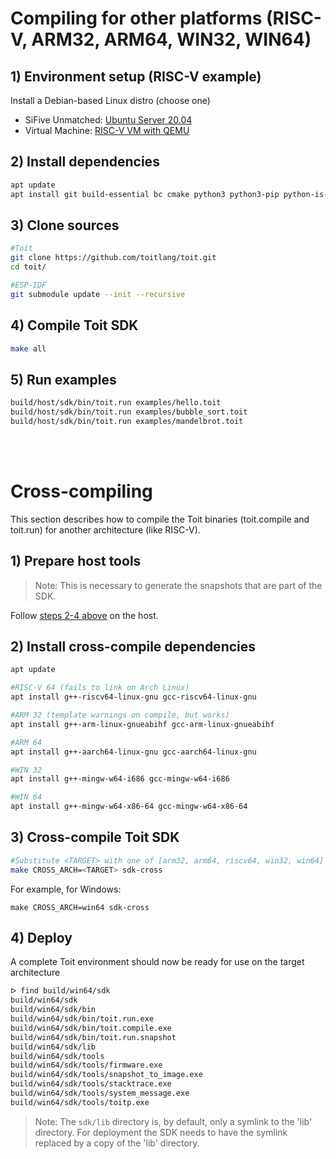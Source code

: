 # Compiling for other platforms (RISC-V, ARM32, ARM64, WIN32, WIN64)

## 1) Environment setup (RISC-V example)
Install a Debian-based Linux distro (choose one)
- SiFive Unmatched: [Ubuntu Server 20.04](https://ubuntu.com/tutorials/how-to-install-ubuntu-on-risc-v-hifive-boards#1-overview)
- Virtual Machine: [RISC-V VM with QEMU](https://colatkinson.site/linux/riscv/2021/01/27/riscv-qemu/)

## 2) Install dependencies
``` sh
apt update
apt install git build-essential bc cmake python3 python3-pip python-is-python3 libffi-dev libssl-dev cargo golang ninja-build
```

## 3) Clone sources
``` sh
#Toit
git clone https://github.com/toitlang/toit.git
cd toit/

#ESP-IDF
git submodule update --init --recursive
```

## 4) Compile Toit SDK
``` sh
make all
```

## 5) Run examples
``` sh
build/host/sdk/bin/toit.run examples/hello.toit
build/host/sdk/bin/toit.run examples/bubble_sort.toit
build/host/sdk/bin/toit.run examples/mandelbrot.toit
```
</br>
</br>

# Cross-compiling
This section describes how to compile the Toit binaries (toit.compile and toit.run) for another
architecture (like RISC-V).

## 1) Prepare host tools
>Note: This is necessary to generate the snapshots that are part of the SDK.

Follow [steps 2-4 above](README_OTHERPLATFORMS.md#2-install-dependencies) on the host.

## 2) Install cross-compile dependencies
``` sh
apt update

#RISC-V 64 (fails to link on Arch Linux)
apt install g++-riscv64-linux-gnu gcc-riscv64-linux-gnu

#ARM 32 (template warnings on compile, but works)
apt install g++-arm-linux-gnueabihf gcc-arm-linux-gnueabihf

#ARM 64
apt install g++-aarch64-linux-gnu gcc-aarch64-linux-gnu

#WIN 32
apt install g++-mingw-w64-i686 gcc-mingw-w64-i686

#WIN 64
apt install g++-mingw-w64-x86-64 gcc-mingw-w64-x86-64
```

## 3) Cross-compile Toit SDK
``` sh
#Substitute <TARGET> with one of [arm32, arm64, riscv64, win32, win64]
make CROSS_ARCH=<TARGET> sdk-cross
```

For example, for Windows:
```
make CROSS_ARCH=win64 sdk-cross
```

## 4) Deploy
A complete Toit environment should now be ready for use on the target architecture
``` sh
ᐅ find build/win64/sdk
build/win64/sdk
build/win64/sdk/bin
build/win64/sdk/bin/toit.run.exe
build/win64/sdk/bin/toit.compile.exe
build/win64/sdk/bin/toit.run.snapshot
build/win64/sdk/lib
build/win64/sdk/tools
build/win64/sdk/tools/firmware.exe
build/win64/sdk/tools/snapshot_to_image.exe
build/win64/sdk/tools/stacktrace.exe
build/win64/sdk/tools/system_message.exe
build/win64/sdk/tools/toitp.exe
```

>Note: The `sdk/lib` directory is, by default, only a symlink to the 'lib' directory.
  For deployment the SDK needs to have the symlink replaced by a copy of the 'lib' directory.
